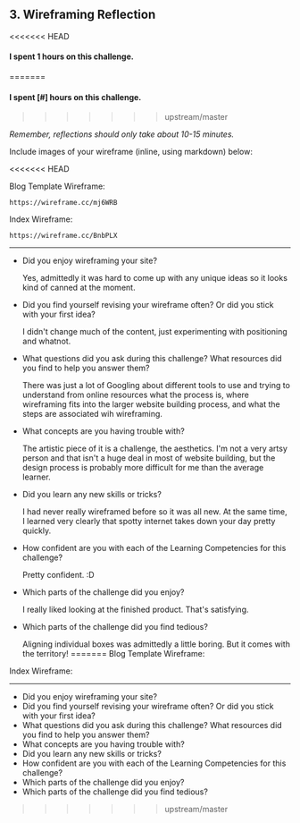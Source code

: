 ## 3. Wireframing Reflection

<<<<<<< HEAD
#### I spent 1 hours on this challenge.
=======
#### I spent [#] hours on this challenge.
>>>>>>> upstream/master

*Remember, reflections should only take about 10-15 minutes.*

Include images of your wireframe (inline, using markdown) below:

<<<<<<< HEAD
		

Blog Template Wireframe:

	https://wireframe.cc/mj6WRB

Index Wireframe:

	https://wireframe.cc/BnbPLX

***

- Did you enjoy wireframing your site?

	Yes, admittedly it was hard to come up with any unique ideas so it looks kind of canned at the moment. 

- Did you find yourself revising your wireframe often? Or did you stick with your first idea?

	I didn't change much of the content, just experimenting with positioning and whatnot. 

- What questions did you ask during this challenge? What resources did you find to help you answer them?

	There was just a lot of Googling about different tools to use and trying to understand from online resources what the process is, where wireframing fits into the larger website building process, and what the steps are associated wih wireframing. 

- What concepts are you having trouble with?

	The artistic piece of it is a challenge, the aesthetics. I'm not a very artsy person and that isn't a huge deal in most of website building, but the design process is probably more difficult for me than the average learner. 

- Did you learn any new skills or tricks?

	I had never really wireframed before so it was all new. At the same time, I learned very clearly that spotty internet takes down your day pretty quickly. 

- How confident are you with each of the Learning Competencies for this challenge?

	Pretty confident. :D 

- Which parts of the challenge did you enjoy?

	I really liked looking at the finished product. That's satisfying. 

- Which parts of the challenge did you find tedious?
	
	Aligning individual boxes was admittedly a little boring. But it comes with the territory!
=======
Blog Template Wireframe:

Index Wireframe:

***

- Did you enjoy wireframing your site?
- Did you find yourself revising your wireframe often? Or did you stick with your first idea?
- What questions did you ask during this challenge? What resources did you find to help you answer them?
- What concepts are you having trouble with?
- Did you learn any new skills or tricks?
- How confident are you with each of the Learning Competencies for this challenge?
- Which parts of the challenge did you enjoy?
- Which parts of the challenge did you find tedious?
>>>>>>> upstream/master

<!-- Add your reflection here. Remove the comment markers -->

